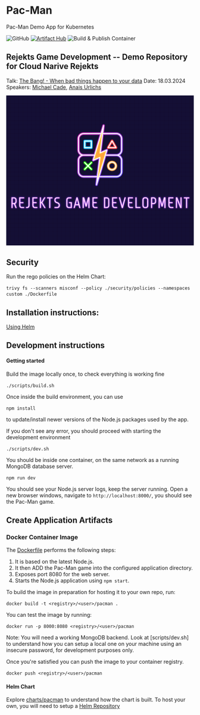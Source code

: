 # Pac-Man
Pac-Man Demo App for Kubernetes

![GitHub](https://img.shields.io/github/license/shuguet/pacman)
[![Artifact Hub](https://img.shields.io/endpoint?url=https://artifacthub.io/badge/repository/pacman)](https://artifacthub.io/packages/search?repo=pacman)
![Build & Publish Container](https://github.com/shuguet/pacman/actions/workflows/docker-image.yaml/badge.svg)

## Rejekts Game Development -- Demo Repository for Cloud Narive Rejekts

Talk:  [The Bang! - When bad things happen to your data](https://cfp.cloud-native.rejekts.io/cloud-native-rejekts-eu-paris-2024/talk/YAYJS8/)
Date: 18.03.2024
Speakers: [Michael Cade](https://twitter.com/MichaelCade1), [Anais Urlichs](https://twitter.com/urlichsanais)

!["Logo image for presentation"](./assets/logo.png)

## Security

Run the rego policies on the Helm Chart:
```
trivy fs --scanners misconf --policy ./security/policies --namespaces custom ./Dockerfile
```

## Installation instructions:
[Using Helm](https://artifacthub.io/packages/helm/pacman/pacman)

## Development instructions

#### Getting started

Build the image locally once, to check everything is working fine
```
./scripts/build.sh
```

Once inside the build environment, you can use
```
npm install
```
to update/install newer versions of the Node.js packages used by the app.

If you don't see any error, you should proceed with starting the development environment
```
./scripts/dev.sh
```

You should be inside one container, on the same network as a running MongoDB database server.
```
npm run dev
```

You should see your Node.js server logs, keep the server running.
Open a new browser windows, navigate to `http://localhost:8000/`, you should see the Pac-Man game.

## Create Application Artifacts

### Docker Container Image

The [Dockerfile](Dockerfile) performs the following steps:

1. It is based on the latest Node.js.
1. It then ADD the Pac-Man game into the configured application directory.
1. Exposes port 8080 for the web server.
1. Starts the Node.js application using `npm start`.

To build the image in preparation for hosting it to your own repo, run:

```
docker build -t <registry>/<user>/pacman .
```

You can test the image by running:

```
docker run -p 8000:8080 <registry>/<user>/pacman
```
Note: You will need a working MongoDB backend. Look at [scripts/dev.sh] to understand how you can setup a local one on your machine using an insecure password, for development purposes only.

Once you're satisfied you can push the image to your container registry.

```
docker push <registry>/<user>/pacman
```

#### Helm Chart
Explore [charts/pacman](charts/pacman) to understand how the chart is built.
To host your own, you will need to setup a [Helm Repository](https://helm.sh/docs/topics/chart_repository/)